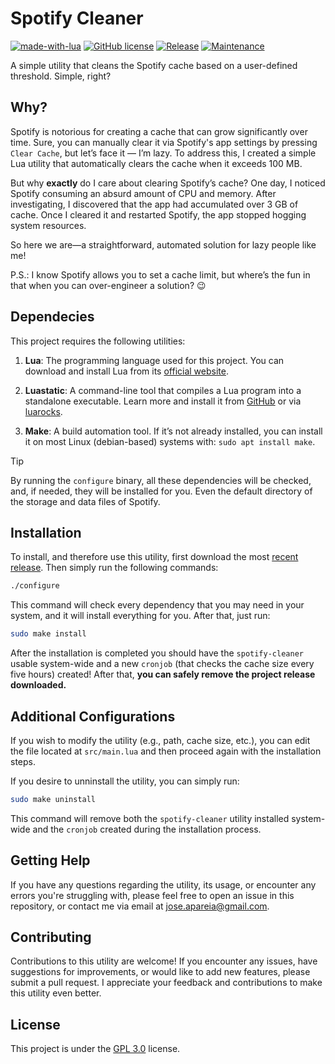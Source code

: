 # Spotify Cleaner
[![made-with-lua](https://img.shields.io/badge/Made%20with-Lua-1f425f.svg?color=blue)](https://www.lua.org/)
[![GitHub license](https://img.shields.io/badge/License-GPL_3.0-green.svg)](https://www.gnu.org/licenses/gpl-3.0.html#license-text)
[![Release](https://img.shields.io/badge/Release-v1.1.1-green.svg)](https://github.com/joseareia/spotify-cleaner/releases)
[![Maintenance](https://img.shields.io/badge/Maintained%3F-Yes-green.svg)](https://github.com/joseareia/spotify-cleaner/graphs/commit-activity)

A simple utility that cleans the Spotify cache based on a user-defined threshold. Simple, right?

## Why?
Spotify is notorious for creating a cache that can grow significantly over time. Sure, you can manually clear it via Spotify's app settings by pressing `Clear Cache`, but let’s face it — I’m lazy. To address this, I created a simple Lua utility that automatically clears the cache when it exceeds 100 MB.

But why **exactly** do I care about clearing Spotify’s cache? One day, I noticed Spotify consuming an absurd amount of CPU and memory. After investigating, I discovered that the app had accumulated over 3 GB of cache. Once I cleared it and restarted Spotify, the app stopped hogging system resources.

So here we are—a straightforward, automated solution for lazy people like me!

P.S.: I know Spotify allows you to set a cache limit, but where’s the fun in that when you can over-engineer a solution? 😉

## Dependecies

This project requires the following utilities:
1. **Lua**: The programming language used for this project. You can download and install Lua from its [official website](https://www.lua.org/download.html).

2. **Luastatic**: A command-line tool that compiles a Lua program into a standalone executable. Learn more and install it from [GitHub](https://github.com/ers35/luastatic) or via [luarocks](http://luarocks.org/modules/ers35/luastatic).

3. **Make**: A build automation tool. If it’s not already installed, you can install it on most Linux (debian-based) systems with: `sudo apt install make`.

> [!TIP]
> By running the `configure` binary, all these dependencies will be checked, and, if needed, they will be installed for you. Even the default directory of the storage and data files of Spotify.

## Installation

To install, and therefore use this utility, first download the most [recent release](https://github.com/joseareia/spotify-cleaner/releases). Then simply run the following commands:

```bash
./configure
```
This command will check every dependency that you may need in your system, and it will install everything for you. After that, just run:

```bash
sudo make install
```

After the installation is completed you should have the `spotify-cleaner` usable system-wide and a new `cronjob` (that checks the cache size every five hours) created! After that, **you can safely remove the project release downloaded.**

## Additional Configurations

If you wish to modify the utility (e.g., path, cache size, etc.), you can edit the file located at `src/main.lua` and then proceed again with the installation steps.

If you desire to unninstall the utility, you can simply run:

```bash
sudo make uninstall
```

This command will remove both the `spotify-cleaner` utility installed system-wide and the `cronjob` created during the installation process.

## Getting Help
If you have any questions regarding the utility, its usage, or encounter any errors you're struggling with, please feel free to open an issue in this repository, or contact me via email at <a href="mailto:jose.apareia@gmail.com">jose.apareia@gmail.com</a>.

## Contributing
Contributions to this utility are welcome! If you encounter any issues, have suggestions for improvements, or would like to add new features, please submit a pull request. I appreciate your feedback and contributions to make this utility even better.

## License
This project is under the [GPL 3.0](https://www.gnu.org/licenses/gpl-3.0.html#license-text) license.